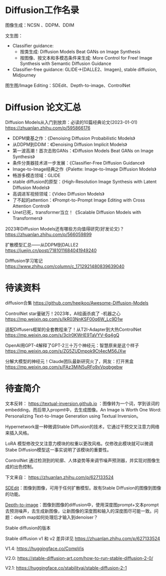 # Diffusion工作名录

图像生成：NCSN 、DDPM、DDIM

文生图：

- Classifier guidance:
  - 按类生成: Diffusion Models Beat GANs on Image Synthesis
  - 按图像、按文本和多模态条件来生成: More Control for Free! Image Synthesis with Semantic Diffusion Guidance
- Classifier-free guidance: GLIDE→{DALLE2、Imagen}, stable diffusion, Midjourney

图生图/Image Editing：SDEdit、Depth-to-image、ControlNet

# Diffusion 论文汇总

Diffusion Models从入门到放弃：必读的10篇经典论文(2023-01-01) https://zhuanlan.zhihu.com/p/595866176

- DDPM奠基之作：《Denoising Diffusion Probabilistic Models》
- 从DDPM到DDIM：《Denoising Diffusion Implicit Models》
- 第一波高潮！首次击败GANs：《Diffusion Models Beat GANs on Image Synthesis》
- 条件分类器技术进一步发展：《Classifier-Free Diffusion Guidance》
- Image-to-Image经典之作《Palette: Image-to-Image Diffusion Models》
- 畅游多模态领域：GLIDE
- stable diffusion的原型：《High-Resolution Image Synthesis with Latent Diffusion Models》
- 高调进军视频领域：《Video Diffusion Models》
- 了不起的attention：《Prompt-to-Prompt Image Editing with Cross Attention Control》
- Unet已死，transformer当立！《Scalable Diffusion Models with Transformers》

2023年Diffusion Models还有哪些方向值得研究(好发论文)？ https://zhuanlan.zhihu.com/p/566059899

扩散模型汇总——从DDPM到DALLE2 https://juejin.cn/post/7181011684041949240

Difffusion学习笔记 https://www.zhihu.com/column/c_1712921480839639040

# 待读资料

diffusion合集 https://github.com/heejkoo/Awesome-Diffusion-Models

ControlNet star量破万！2023年，AI绘画杀疯了 -机器之心 https://mp.weixin.qq.com/s/lkR03NnKSF00q6W_Lc9D1w

适配Diffusers框架的全套教程来了！从T2I-Adapter到大热ControlNet https://mp.weixin.qq.com/s/3cIr0KWrIE9TaVYV-6q4gQ

OpenAI用GPT-4解释了GPT-2三十万个神经元：智慧原来是这个样子 https://mp.weixin.qq.com/s/ZG5ZUDmpok9Ct4ecM56JXw

分解大模型的神经元！Claude团队最新研究火了，网友：打开黑盒 https://mp.weixin.qq.com/s/FAz3MjN5uRFo9xVpqbgebw

# 待查简介

文本反转： https://textual-inversion.github.io ：图像转为一个词，学到该词的embedding，而后带入propmt中，去生成图像。An Image is Worth One Word: Personalizing Text-to-Image Generation using Textual Inversion。

Hypernetwork是一种微调Stable Diffusion的技术，它通过干预交叉注意力网络来插入风格。

LoRA 模型修改交叉注意力模块的权重以更改风格。仅修改此模块就可以微调 Stabe Diffusion模型这一事实说明了该模块的重要性。

ControlNet 通过检测到的轮廓、人体姿势等来调节噪声预测器，并实现对图像生成的出色控制。

下文来自： https://zhuanlan.zhihu.com/p/627133524

[SDEdit](https://link.zhihu.com/?target=https%3A//arxiv.org/abs/2108.01073)：图像到图像，可用于任何扩散模型。故有Stable Diffusion的图像到图像的功能。

[Depth-to-image](https://stable-diffusion-art.com/depth-to-image/)：图像到图像的diffusion中，使用深度图prompt+文本prompt去预测噪声，去生成新图像，让新图像的深度图和输入的深度图尽可能一致。问题：depth map如何处理后才输入到denoiser？

Stable diffusion的版本

Stable diffusion v1 和 v2 差异详见 https://zhuanlan.zhihu.com/p/627133524

V1.4: https://huggingface.co/CompVis

V2.0: https://stable-diffusion-art.com/how-to-run-stable-diffusion-2-0/

V2.1: https://huggingface.co/stabilityai/stable-diffusion-2-1
